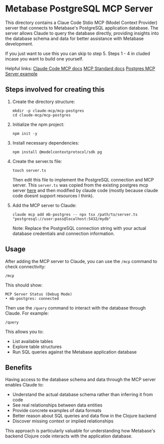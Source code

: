 # Metabase PostgreSQL MCP Server

This directory contains a Claue Code Stdio MCP (Model Context Provider) server that connects to Metabase's PostgreSQL application database. The server allows Claude to query the database directly, providing insights into the database schema and data for better assistance with Metabase development.

If you just want to use this you can skip to step 5. Steps 1 - 4 in cluded incase you want to build one yourself.

Helpful links:
[Claude Code MCP docs](https://docs.anthropic.com/en/docs/agents-and-tools/claude-code/tutorials?q=mcp+server#set-up-model-context-protocol-mcp)
[MCP Standard docs](https://modelcontextprotocol.io/tutorials/building-mcp-with-llms)
[Postgres MCP Server example](https://github.com/modelcontextprotocol/servers/tree/main/src/postgres)

## Steps involved for creating this

1. Create the directory structure:
   ```
   mkdir -p claude-mcp/mcp-postgres
   cd claude-mcp/mcp-postgres
   ```

2. Initialize the npm project:
   ```
   npm init -y
   ```

3. Install necessary dependencies:
   ```
   npm install @modelcontextprotocol/sdk pg
   ```

4. Create the server.ts file:
   ```
   touch server.ts
   ```
   Then edit this file to implement the PostgreSQL connection and MCP server. This `server.ts` was copied from the existing postgres mcp server [here](https://github.com/modelcontextprotocol/servers/tree/main/src/postgres) and then modified by claude code (mostly because claude code doesnt support resources I think).

5. Add the MCP server to Claude:
   ```
   claude mcp add mb-postgres -- npx tsx /path/to/server.ts "postgresql://user:pass@localhost:5432/mydb"
   ```
   
   Note: Replace the PostgreSQL connection string with your actual database credentials and connection information.

## Usage

After adding the MCP server to Claude, you can use the `/mcp` command to check connectivity:

```
/mcp
```

This should show:
```
MCP Server Status (Debug Mode)
• mb-postgres: connected
```

Then use the `/query` command to interact with the database through Claude. For example:

```
/query
```

This allows you to:
- List available tables
- Explore table structures
- Run SQL queries against the Metabase application database

## Benefits

Having access to the database schema and data through the MCP server enables Claude to:
- Understand the actual database schema rather than inferring it from code
- See real relationships between data entities
- Provide concrete examples of data formats
- Better reason about SQL queries and data flow in the Clojure backend
- Discover missing context or implied relationships

This approach is particularly valuable for understanding how Metabase's backend Clojure code interacts with the application database.
